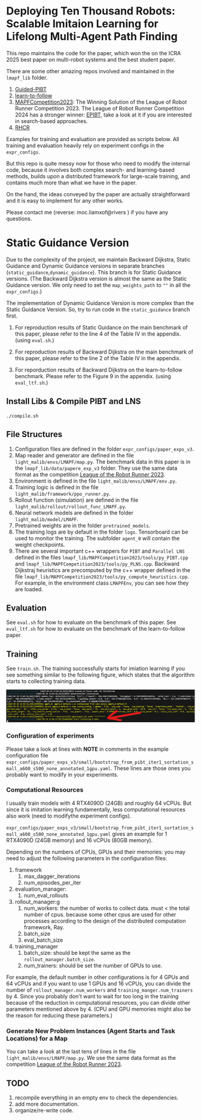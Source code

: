 # Deploying Ten Thousand Robots: Scalable Imitaion Learning for Lifelong Multi-Agent Path Finding

This repo maintains the code for the paper, which won the on the ICRA 2025 best paper on multi-robot systems and the best student paper.

There are some other amazing repos involved and maintained in the `lmapf_lib` folder. 
1. [Guided-PIBT](https://github.com/nobodyczcz/Guided-PIBT)
2. [learn-to-follow](https://github.com/AIRI-Institute/learn-to-follow)
3. [MAPFCompetition2023](https://github.com/DiligentPanda/MAPF-LRR2023): The Winning Solution of the League of Robot Runner Competition 2023. The League of Robot Runner Competition 2024 has a stronger winner: [EPIBT](https://github.com/Straple/LORR24), take a look at it if you are interested in search-based approaches.
4. [RHCR](https://github.com/Jiaoyang-Li/RHCR)

Examples for training and evaluation are provided as scripts below.  All training and evaluation heavily rely on experiment configs in the `expr_configs`. 

But this repo is quite messy now for those who need to modify the internal code, because it involves both complex search- and learning-based methods, builds upon a distributed framework for large-scale training, and contains much more than what we have in the paper.

On the hand, the ideas conveyed by the paper are actually straightforward and it is easy to implement for any other works.

Please contact me (reverse:
moc.liamxof@rivers
) if you have any questions.

# Static Guidance Version
Due to the complexity of the project, we maintain Backward Dijkstra, Static Guidance and Dynamic Guidance versions in separate branches (`static_guidance`,`dynamic_guidance`). This branch is for Static Guidance versions. (The Backward Dijkstra version is almost the same as the Static Guidance version. We only need to set the `map_weights_path` to `""` in all the `expr_configs`.) 

The implementation of Dynamic Guidance Version is more complex than the Static Guidance Version. So, try to run code in the `static_guidance` branch first.

1. For reproduction results of Static Guidance on the main benchmark of this paper, please refer to the line 4 of the Table IV in the appendix. (using `eval.sh`.)

2. For reproduction results of Backward Dijkstra on the main benchmark of this paper, please refer to the line 2 of the Table IV in the appendix.

3. For reporduction results of Backward Dijkstra on the learn-to-follow benchmark. Please refer to the Figure 9 in the appendix. (using `eval_ltf.sh`.)

## Install Libs & Compile PIBT and LNS
```
./compile.sh
```

## File Structures
1. Configuration files are defined in the folder `expr_configs/paper_exps_v3`.
2. Map reader and generator are defined in the file `light_malib/envs/LMAPF/map.py`. The benchmark data in this paper is in the `lmapf_lib/data/papere_exp_v3` folder. They use the same data format as the competition [League of the Robot Runner 2023](https://github.com/MAPF-Competition/Benchmark-Archive/tree/main/2023%20Competition).
3. Environment is defined in the file `light_malib/envs/LMAPF/env.py`.
4. Training logic is defined in the file `light_malib/framework/ppo_runner.py`.
5. Rollout function (simulation) are defined in the file `light_malib/rollout/rollout_func_LMAPF.py`.
6. Neural network models are defined in the folder `light_malib/model/LMAPF`.
7. Pretrained weights are in the folder `pretrained_models`.
8. The training logs are by default in the folder `logs`. Tensorboard can be used to monitor the training. The subfolder `agent_0` will contain the weight checkpoints.
9. There are several important c++ wrappers for `PIBT` and `Parallel LNS` defined in the files `lmapf_lib/MAPFCompetition2023/tools/py_PIBT.cpp` and `lmapf_lib/MAPFCompetition2023/tools/py_PLNS.cpp`. Backward Dijkstraj heuristics are precomputed by the c++ wrapper defined in the file `lmapf_lib/MAPFCompetition2023/tools/py_compute_heuristics.cpp`. For example, in the environment class `LMAPFEnv`, you can see how they are loaded.

## Evaluation
See `eval.sh` for how to evaluate on the benchmark of this paper.
See `eval_ltf.sh` for how to evaluate on the benchmark of the learn-to-follow paper.

## Training
See `train.sh`. The training successfully starts for imiation learning if you see something similar to the following figure, which states that the algorithm starts to collecting training data.

![successful_run](figs/successful_run.png)

### Configuration of experiments
Please take a look at lines with **NOTE** in comments in the example configuration file `expr_configs/paper_exps_v3/small/bootstrap_from_pibt_iter1_sortation_small_a600_s500_none_annotated_1gpu.yaml`. These lines are those ones you probably want to modify in your experiments.

### Computational Resources
I usually train models with 4 RTX4090D (24GB) and roughly 64 vCPUs. But since it is imitation learning fundamentally, less computational resources also work (need to modifythe experiment configs). 

`expr_configs/paper_exps_v3/small/bootstrap_from_pibt_iter1_sortation_small_a600_s500_none_annotated_1gpu.yaml` gives an example for 1 RTX4090D (24GB memory) and 16 vCPUs (80GB memory).

Depending on the numbers of CPUs, GPUs and their memories: you may need to adjust the following parameters in the configuration files:
1. framework
    1. max_dagger_iterations
    2. num_episodes_per_iter
2. evaluation_manager:
    1. num_eval_rollouts
3. rollout_manager:g
    1. num_workers: the number of works to collect data. must < the total number of cpus. because some other cpus are used for other processes according to the design of the distributed computation framework, Ray.
    2. batch_size
    3. eval_batch_size
3. training_manager
    1. batch_size: should be kept the same as the `rollout_manager.batch_size`.
    2. num_trainers: should be set the number of GPUs to use.

For example, the default number in other configurations is for 4 GPUs and 64 vCPUs and if you want to use 1 GPUs and 16 vCPUs, you can divide the number of `rollout_manager.num_workers` and `training_manger.num_trainers` by 4. Since you probably don't want to wait for too long in the training because of the reduction in computational resources, you can divide other parameters mentioned above by 4. (CPU and GPU memories might also be the reason for reducing these parameters.)

### Generate New Problem Instances (Agent Starts and Task Locations) for a Map
You can take a look at the last tens of lines in the file `light_malib/envs/LMAPF/map.py`. We use the same data format as the competition [League of the Robot Runner 2023](https://github.com/MAPF-Competition/Benchmark-Archive/tree/main/2023%20Competition).

## TODO
1. recompile everything in an empty env to check the dependencies.
2. add more documentation.
3. organize/re-write code.